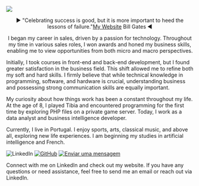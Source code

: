 <a href="https://atalibaleonel.com.br/analysis" target="_blank"><img src="https://media.licdn.com/dms/image/D4D16AQFjjvH5Y485Kg/profile-displaybackgroundimage-shrink_350_1400/0/1718717286065?e=1724889600&v=beta&t=quECU8s2RyHquUraL0nnPXsEUuJu-vrjCCF54cQUKZI" /></a>

<p align="center"> ► "Celebrating success is good, but it is more important to heed the lessons of failure."<a href="https://atalibaleonel.com.br/about">My Website</a> Bill Gates ◄ </p>


<p align="center">
I began my career in sales, driven by a passion for technology. Throughout my time in various sales roles, I won awards and honed my business skills, enabling me to view opportunities from both micro and macro perspectives.

Initially, I took courses in front-end and back-end development, but I found greater satisfaction in the business field. This shift allowed me to refine both my soft and hard skills. I firmly believe that while technical knowledge in programming, software, and hardware is crucial, understanding business and possessing strong communication skills are equally important.

My curiosity about how things work has been a constant throughout my life. At the age of 8, I played Tibia and encountered programming for the first time by exploring PHP files on a private game server. Today, I work as a data analyst and business intelligence developer.

Currently, I live in Portugal. I enjoy sports, arts, classical music, and above all, exploring new life experiences. I am beginning my studies in artificial intelligence and French.
</p>

<p align="center> 
Networks to connect

[![LinkedIn](https://img.shields.io/badge/-LinkedIn-blue?style=flat-square&logo=linkedin&logoColor=white)](https://www.linkedin.com/in/atalibaleonel/)
[![GitHub](https://img.shields.io/badge/-GitHub-181717?style=flat-square&logo=github&logoColor=white)](https://github.com/atalibaleonel)
[![Enviar uma mensagem](https://img.shields.io/badge/-Enviar%20uma%20mensagem-0078D4?style=flat-square&logo=microsoft-outlook&logoColor=white)](mailto:ataliba@outlook.fr)
</p>


Connect with me on LinkedIn and check out my website. If you have any questions or need assistance, feel free to send me an email or reach out via LinkedIn.

